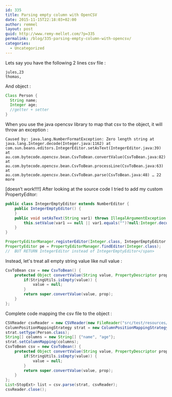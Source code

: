 ```yaml
---
id: 335
title: Parsing empty column with OpenCSV
date: 2015-11-15T22:18:03+02:00
author: remmel
layout: post
guid: http://www.remy-mellet.com/?p=335
permalink: /blog/335-parsing-empty-column-with-opencsv/
categories:
  - Uncategorized
---
```

Lets say you have the following 2 lines csv file :

```
jules,23
thomas,
```

And object :

```java
Class Person {
  String name;
  Integer age;
  //getter + setter
}
```

When you use the java opencsv library to map that csv to the object, it will throw an exception :

```
Caused by: java.lang.NumberFormatException: Zero length string at 
java.lang.Integer.decode(Integer.java:1162) at 
com.sun.beans.editors.IntegerEditor.setAsText(IntegerEditor.java:39) at 
au.com.bytecode.opencsv.bean.CsvToBean.convertValue(CsvToBean.java:82) at 
au.com.bytecode.opencsv.bean.CsvToBean.processLine(CsvToBean.java:63) at 
au.com.bytecode.opencsv.bean.CsvToBean.parse(CsvToBean.java:48) … 22 more
```

[doesn&#8217;t work!!!!] After looking at the source code I tried to add my custom PropertyEditor:

```java
public class IntegerEmptyEditor extends NumberEditor {
    public IntegerEmptyEditor() {
    }
    public void setAsText(String var1) throws IllegalArgumentException {
        this.setValue(var1 == null || var1.equals("")?null:Integer.decode(var1));
    }
}

PropertyEditorManager.registerEditor(Integer.class, IntegerEmptyEditor.class);
PropertyEditor pe = PropertyEditorManager.findEditor(Integer.class);
//  BUT RETURN IntegerEditor instead of IntegerEmptyEditor</span>
```

Instead, let's treat all empty string value like null value :

```java
CsvToBean csv = new CsvToBean() {
    protected Object convertValue(String value, PropertyDescriptor prop) throws InstantiationException, IllegalAccessException {
        if(StringUtils.isEmpty(value)) {
            value = null;
        }
        return super.convertValue(value, prop);
    }
};
```

Complete code mapping the csv file to the object :

```java
CSVReader csvReader = new CSVReader(new FileReader("src/test/resources/utils/csv/person.csv"));
ColumnPositionMappingStrategy strat = new ColumnPositionMappingStrategy();
strat.setType(Person.class);
String[] columns = new String[] {"name", "age"};
strat.setColumnMapping(columns);
CsvToBean csv = new CsvToBean() {
    protected Object convertValue(String value, PropertyDescriptor prop) throws InstantiationException, IllegalAccessException {
        if(StringUtils.isEmpty(value)) {
            value = null;
        }
        return super.convertValue(value, prop);
    }
};
List<StopExt> list = csv.parse(strat, csvReader);
csvReader.close();
```